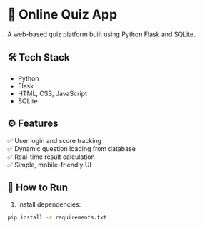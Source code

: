 # 🧠 Online Quiz App

A web-based quiz platform built using Python Flask and SQLite.

## 🛠️ Tech Stack
- Python  
- Flask  
- HTML, CSS, JavaScript  
- SQLite  

## ⚙️ Features
✅ User login and score tracking  
✅ Dynamic question loading from database  
✅ Real-time result calculation  
✅ Simple, mobile-friendly UI  

## 🚀 How to Run
1. Install dependencies:
```bash
pip install -r requirements.txt
